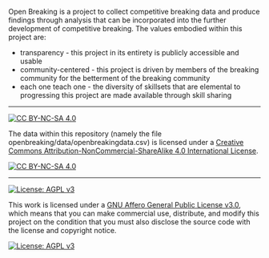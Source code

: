 Open Breaking is a project to collect competitive breaking data and produce findings through analysis that can be incorporated into the further development of competitive breaking. The values embodied within this project are:
- transparency - this project in its entirety is publicly accessible and usable
- community-centered - this project is driven by members of the breaking community for the betterment of the breaking community
- each one teach one - the diversity of skillsets that are elemental to progressing this project are made available through skill sharing

---

[![CC BY-NC-SA 4.0][cc-by-nc-sa-shield]][cc-by-nc-sa]

The data within this repository (namely the file openbreaking/data/openbreakingdata.csv) is licensed under a
[Creative Commons Attribution-NonCommercial-ShareAlike 4.0 International License][cc-by-nc-sa].

[![CC BY-NC-SA 4.0][cc-by-nc-sa-image]][cc-by-nc-sa]

[cc-by-nc-sa]: http://creativecommons.org/licenses/by-nc-sa/4.0/
[cc-by-nc-sa-image]: https://licensebuttons.net/l/by-nc-sa/4.0/88x31.png
[cc-by-nc-sa-shield]: https://img.shields.io/badge/License-CC%20BY--NC--SA%204.0-lightgrey.svg

---
  
[![License: AGPL v3](https://img.shields.io/badge/License-AGPL%20v3-blue.svg)](https://www.gnu.org/licenses/agpl-3.0)

This work is licensed under a [GNU Affero General Public License v3.0](https://www.gnu.org/licenses/agpl-3.0.html), which means that you can make commercial use, distribute, and modify this project on the condition that you must also disclose the source code with the license and copyright notice.

[![License: AGPL v3][agplv3-image]][agplv3]

[agplv3]: https://www.gnu.org/licenses/agpl-3.0.html
[agplv3-image]: https://www.gnu.org/graphics/agplv3-155x51.png
[agplv3-shield]: https://img.shields.io/badge/License-AGPL%20v3-blue.svg
